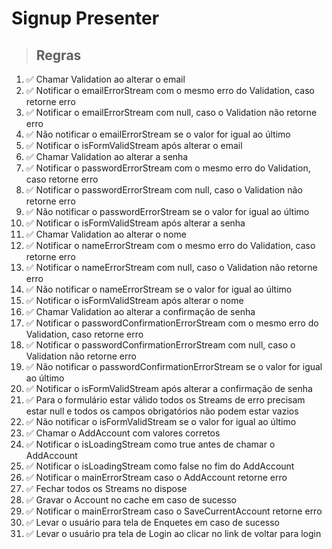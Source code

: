 # Signup Presenter

> ## Regras
1. ✅ Chamar Validation ao alterar o email
2. ✅ Notificar o emailErrorStream com o mesmo erro do Validation, caso retorne erro
3. ✅ Notificar o emailErrorStream com null, caso o Validation não retorne erro
4. ✅ Não notificar o emailErrorStream se o valor for igual ao último
5. ✅ Notificar o isFormValidStream após alterar o email
6. ✅ Chamar Validation ao alterar a senha
7. ✅ Notificar o passwordErrorStream com o mesmo erro do Validation, caso retorne erro
8. ✅ Notificar o passwordErrorStream com null, caso o Validation não retorne erro
9. ✅ Não notificar o passwordErrorStream se o valor for igual ao último
10. ✅ Notificar o isFormValidStream após alterar a senha
11. ✅ Chamar Validation ao alterar o nome
12. ✅ Notificar o nameErrorStream com o mesmo erro do Validation, caso retorne erro
13. ✅ Notificar o nameErrorStream com null, caso o Validation não retorne erro
14. ✅ Não notificar o nameErrorStream se o valor for igual ao último
15. ✅ Notificar o isFormValidStream após alterar o nome
16. ✅ Chamar Validation ao alterar a confirmação de senha
17. ✅ Notificar o passwordConfirmationErrorStream com o mesmo erro do Validation, caso retorne erro
18. ✅ Notificar o passwordConfirmationErrorStream com null, caso o Validation não retorne erro
19. ✅ Não notificar o passwordConfirmationErrorStream se o valor for igual ao último
20. ✅ Notificar o isFormValidStream após alterar a confirmação de senha
21. ✅ Para o formulário estar válido todos os Streams de erro precisam estar null e todos os campos obrigatórios não
 podem estar vazios
22. ✅ Não notificar o isFormValidStream se o valor for igual ao último
23. ✅ Chamar o AddAccount com valores corretos
24. ✅ Notificar o isLoadingStream como true antes de chamar o AddAccount
25. ✅ Notificar o isLoadingStream como false no fim do AddAccount
26. ✅ Notificar o mainErrorStream caso o AddAccount retorne erro
27. ✅ Fechar todos os Streams no dispose
28. ✅ Gravar o Account no cache em caso de sucesso
29. ✅ Notificar o mainErrorStream caso o SaveCurrentAccount retorne erro
30. ✅ Levar o usuário para tela de Enquetes em caso de sucesso
31. ✅ Levar o usuário pra tela de Login ao clicar no link de voltar para login